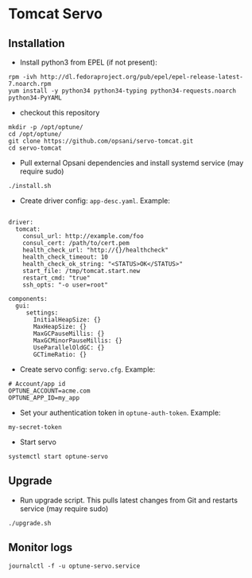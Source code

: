 # Tomcat Servo


## Installation

- Install python3 from EPEL (if not present):
```
rpm -ivh http://dl.fedoraproject.org/pub/epel/epel-release-latest-7.noarch.rpm
yum install -y python34 python34-typing python34-requests.noarch python34-PyYAML
```

- checkout this repository
```
mkdir -p /opt/optune/
cd /opt/optune/
git clone https://github.com/opsani/servo-tomcat.git
cd servo-tomcat
```

- Pull external Opsani dependencies and install systemd service (may require sudo)
```
./install.sh
```

- Create driver config: `app-desc.yaml`. Example:
```

driver:
  tomcat:
    consul_url: http://example.com/foo
    consul_cert: /path/to/cert.pem
    health_check_url: "http://{}/healthcheck"
    health_check_timeout: 10
    health_check_ok_string: "<STATUS>OK</STATUS>"
    start_file: /tmp/tomcat.start.new
    restart_cmd: "true"
    ssh_opts: "-o user=root"

components:
  gui:
     settings:
       InitialHeapSize: {}
       MaxHeapSize: {}
       MaxGCPauseMillis: {}
       MaxGCMinorPauseMillis: {}
       UseParallelOldGC: {}
       GCTimeRatio: {}

```

- Create servo config: `servo.cfg`. Example:
```
# Account/app id
OPTUNE_ACCOUNT=acme.com
OPTUNE_APP_ID=my_app
```

- Set your authentication token in `optune-auth-token`. Example:
```
my-secret-token
```

- Start servo
```
systemctl start optune-servo
```


## Upgrade
- Run upgrade script. This pulls latest changes from Git and restarts service (may require sudo)
```
./upgrade.sh
```



## Monitor logs
```
journalctl -f -u optune-servo.service
```



